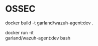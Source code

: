 OSSEC
==========

docker build -t garland/wazuh-agent:dev .



docker run -it \
garland/wazuh-agent:dev bash

